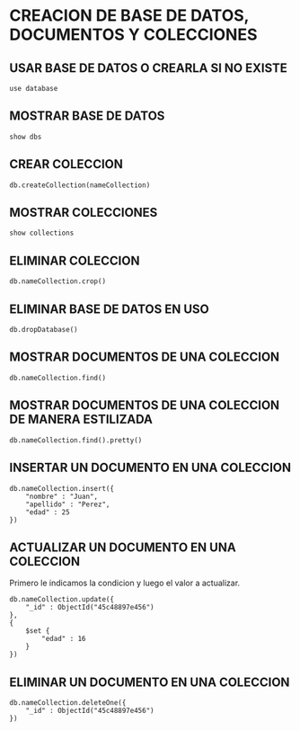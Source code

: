 # CREACION DE BASE DE DATOS, DOCUMENTOS Y COLECCIONES #

## USAR BASE DE DATOS O CREARLA SI NO EXISTE ##

    use database

## MOSTRAR BASE DE DATOS ##

    show dbs

## CREAR COLECCION ##

    db.createCollection(nameCollection)

## MOSTRAR COLECCIONES ##

    show collections

## ELIMINAR COLECCION ##

    db.nameCollection.crop()

## ELIMINAR BASE DE DATOS EN USO ##

    db.dropDatabase()

## MOSTRAR DOCUMENTOS DE UNA COLECCION ##

    db.nameCollection.find()

## MOSTRAR DOCUMENTOS DE UNA COLECCION DE MANERA ESTILIZADA ##

    db.nameCollection.find().pretty()

## INSERTAR UN DOCUMENTO EN UNA COLECCION ##

    db.nameCollection.insert({
        "nombre" : "Juan",
        "apellido" : "Perez",
        "edad" : 25
    })

## ACTUALIZAR UN DOCUMENTO EN UNA COLECCION ##

Primero le indicamos la condicion y luego el valor a actualizar.

    db.nameCollection.update({
        "_id" : ObjectId("45c48897e456")
    },
    {
        $set {
            "edad" : 16
        }
    })

## ELIMINAR UN DOCUMENTO EN UNA COLECCION ##

    db.nameCollection.deleteOne({
        "_id" : ObjectId("45c48897e456")
    })